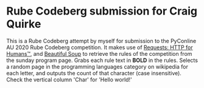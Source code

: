 # Rube Codeberg submission for Craig Quirke

This is a Rube Codeberg attempt by myself for submission to the PyConline AU 2020 Rube Codeberg competition.
It makes use of [Requests: HTTP for Humans™](https://requests.readthedocs.io/en/master/), and [Beautiful Soup](https://www.crummy.com/software/BeautifulSoup/bs4/doc/) to retrieve the rules of the competition from the sunday program page.
Grabs each rule text in  **BOLD** in the rules.
Selects a random page in the programming languages category on wikipedia for each letter, and outputs the count of that character (case insensitive). 
Check the vertical column 'Char' for 'Hello world!'
